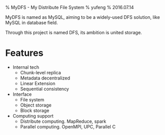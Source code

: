 % MyDFS - My Distribute File System
% yufeng
% 2016.07.14

MyDFS is named as MySQL, aiming to be a widely-used DFS solution, like MySQL in database field.

Through this project is named DFS, its ambition is united storage.

# Features #

- Internal tech
  - Chunk-level replica
  - Metadata decentralized
  - Linear Extension
  - Sequential consistency
- Interface
  - File system
  - Object storage
  - Block storage
- Computing support
  - Distribute computing. MapReduce, spark
  - Parallel computing. OpenMPI, UPC, Parallel C
